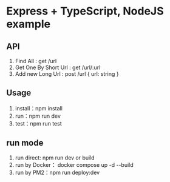 # Express + TypeScript, NodeJS example

## API
1. Find All : get /url   
2. Get One By Short Url : get /url/:url   
3. Add new Long Url : post /url  { url: string }

## Usage
1. install：npm install   
2. run：npm run dev
3. test：npm run test

## run mode
1. run direct: npm run dev or build
2. run by Docker： docker compose up -d --build
3. run by PM2：npm run deploy:dev